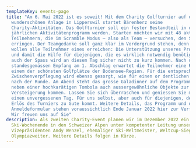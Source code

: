 ```yaml
---
templateKey: events-page
title: "Am 6. Mai 2022 ist es soweit! Mit dem Charity Golfturnier auf der
  wunderschönen Anlage in Lipperswil startet Bärenherz seine
  Charity-Aktivitäten. Das Golfturnier soll ein fester Bestandteil in unserem
  jährlichen Aktivitätenprogramm werden. Starten möchten wir mit 48 aktiven
  Teilnehmern, die im Scramble Modus – also als Team – versuchen, den Sieg zu
  erringen. Der Teamgedanke soll ganz klar im Vordergrund stehen, denn als Team
  wollen alle Teilnehmer eines erreichen: Die Unterstützung unseres Projektes
  und damit die Hilfe für diejenigen, die es wirklich notwendig benötigen. Aber
  auch der Spass wird an diesem Tag sicher nicht zu kurz kommen. Nach dem
  standesgemässen Empfang am 1. Abschlag erwartet die Teilnehmer eine Runde auf
  einem der schönsten Golfplätze der Bodensee-Region. Für die entsprechende
  Zwischenverpflegung wird ebenso gesorgt, wie für einen or dentlichen Empfang
  nach der Runde. Am Abend steht das grosse Galadinner auf dem Programm, bei dem
  neben einer hochkarätigen Tombola auch aussergewöhnliche Objekte zur
  Versteigerung kommen. Lassen Sie sich überraschen und geniessen Sie mit uns
  einen unvergessenen Tag. Für uns selbst, aber auch für diejenigen, denen der
  Erlös des Turniers zu Gute kommt. Weitere Details, das Programm und das
  Anmeldeformular stehen voraussichtlich Ende Januar 2022 hier zur Verfügung.
  Wir freuen uns auf Sie"
description: Als zweiten Charity-Event planen wir im Dezember 2022 ein
  Ski-Wochenende in den Schweizer Alpen unter kompetenter Leitung unseres
  Vizepräsidenten Andy Wenzel, ehemaliger Ski-Weltmeister, Weltcup-Sieger und
  Olympiazweiter. Weitere Details folgen in Kürze.
---
```

